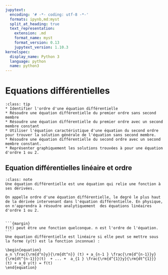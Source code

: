 ```yaml
---
jupytext:
  encoding: '# -*- coding: utf-8 -*-'
  formats: ipynb,md:myst
  split_at_heading: true
  text_representation:
    extension: .md
    format_name: myst
    format_version: 0.13
    jupytext_version: 1.10.3
kernelspec:
  display_name: Python 3
  language: python
  name: python3
---
```


# Equations différentielles
````{admonition} Compétences
:class: tip
* Identifier l'ordre d'une équation différentielle
* Résoudre une équation différentielle du premier ordre sans second membre
* Résoudre une équation différentielle du premier ordre avec un second membre constant
* Utiliser l'équation caractéristique d'une équation du second ordre pour trouver la solution générale de l'équation sans second membre.
* Résoudre une équation différentielle du second ordre avec un second membre constant.
* Représenter graphiquement les solutions trouvées à pour une équation d'ordre 1 ou 2.
````

## Equation différentielles linéaire et ordre

````{admonition} __Equation différentielle et ordre.__
:class: note
Une équation différentielle est une équation qui relie une fonction à ses dérivées.

On appelle ordre d'une équation différentielle, le degré le plus haut de la dérivée intervenant dans l'équation différentielle. En physique, on n'apprendra à résoudre analytiquement  des équations linéaires d'ordre 1 ou 2.
````

````{important} __Equation différentielle linéaire__

```{margin}
f(t) peut être une fonction quelconque. n est l'ordre de l'équation.
```
Une équation différentielle est linéaire si elle peut se mettre sous la forme (y(t) est la fonction inconnue) :

\begin{equation}
a_n \frac{\rm{d^n}y}{\rm{dt^n}} (t) + a_{n-1 } \frac{\rm{d^{n-1}}y}{\rm{dt^{n-1}}}(t)  + ... +  a_{1 } \frac{\rm{d^{1}}y}{\rm{dt^{1}}} (t) + a_0 y(t) = f(t)
\end{equation}

````
